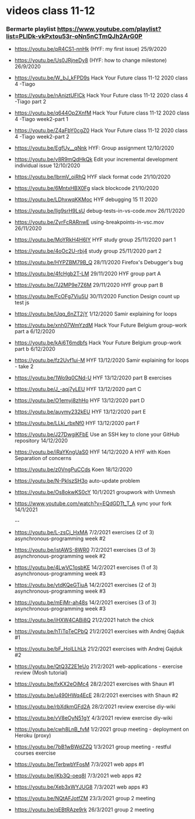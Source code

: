 # videos class 11-12

### Bermarte playlist https://www.youtube.com/playlist?list=PLlDk-vkPxtou53r-oNn5nCTmQJh2ArG0P

- https://youtu.be/pR4CS1-nnHk (HYF: my first issue) 25/9/2020
- https://youtu.be/Us0JRjneDy8 (HYF: how to change milestone) 26/9/2020
- https://youtu.be/W_bJ_kFPD9s Hack Your Future class 11-12 2020 class 4 -Tiago
- https://youtu.be/nAnjztUFICk  Hack Your Future class 11-12 2020 class 4 -Tiago part 2
- https://youtu.be/q644Op2XnfM Hack Your Future class 11-12 2020 class 4 -Tiago week2-part 1
- https://youtu.be/Z4aFbY0cgZ0 Hack Your Future class 11-12 2020 class 4 -Tiago week2-part 2
- https://youtu.be/EgfUy__qNnk HYF: Group assignment 12/10/2020
- https://youtu.be/v8R9mQdHkQk  Edit your incremental development individual issue 12/10/2020
- https://youtu.be/lbrmV_oiRhQ HYF slack format code 21/10/2020
- https://youtu.be/6MntxHBX0Fg slack blockcode  21/10/2020
- https://youtu.be/LDhxwqKKMoc HYF debugging 15 11 2020
- https://youtu.be/llg9srH9LsU  debug-tests-in-vs-code.mov 26/11/2020
- https://youtu.be/ZyrFcRARnwE  using-breakpoints-in-vsc.mov 26/11/2020
- https://youtu.be/MoYRkH4H6IY HYF study group 25/11/2020 part 1
- https://youtu.be/4oOc2U-rbj4 study group 25/11/2020 part 2
- https://youtu.be/HYPZBM79B_Q 28/11/2020 Firefox's Debugger's bug
- https://youtu.be/4fcHgb2T-LM 29/11/2020 HYF group part A
- https://youtu.be/7J2MP9e7Z6M 29/11/2020 HYF group part B
- https://youtu.be/FcOFg7Viu5U 30/11/2020 Function Design count up test js
- https://youtu.be/Uqq_6nZT2jY 1/12/2020  Samir explaining for loops
- https://youtu.be/xnh07WmYzdM Hack Your Future Belgium group-work part a 6/12/2020
- https://youtu.be/kAi6T6mdbfs Hack Your Future Belgium group-work part b 6/12/2020
- https://youtu.be/fz2Uvf1ui-M HYF 13/12/2020 Samir explaining for loops - take 2
- https://youtu.be/1Wo9q0CNd-U  HYF 13/12/2020 part B exercises
- https://youtu.be/J_-aqj7yLEU HYF 13/12/2020 part C 
- https://youtu.be/O1emyj8zhHo HYF 13/12/2020 part D
- https://youtu.be/auymy232kEU HYF 13/12/2020 part E
- https://youtu.be/LLki_rbxNf0 HYF 13/12/2020 part F
- https://youtu.be/J27DwgiKFbE Use an SSH key to clone your GitHub repository 14/12/2020
- https://youtu.be/iRaYKngUaS0 HYF 14/12/2020 A HYF with Koen  Separation of concerns
- https://youtu.be/z0VngPuCCds Koen 18/12/2020
- https://youtu.be/N-PkIszSH3o auto-update problem
- https://youtu.be/Os8okwKS0cY 10/1/2021  groupwork with Unmesh
- https://www.youtube.com/watch?v=EQdGDTt_T_A sync your fork 14/1/2021

    --    
- https://youtu.be/L-zsCj_HxMA 7/2/2021 exercises (2 of 3) asynchronous-programming week #2
- https://youtu.be/istAWS-8WR0 7/2/2021 exercises (3 of 3) asynchronous-programming week #2
- https://youtu.be/4LwVC1osbKE 14/2/2021 exercises (1 of 3) asynchronous-programming week #3
- https://youtu.be/ytdKQeGTiuA 14/2/2021 exercises (2 of 3) asynchronous-programming week #3
- https://youtu.be/mEjMr-ah48s 14/2/2021 exercises (3 of 3) asynchronous-programming week #3
- https://youtu.be/iHXW4CABi8Q 21/2/2021 hatch the chick
- https://youtu.be/hTiTpTeCPbQ 21/2/2021 exercises with Andrej Gajduk #1
- https://youtu.be/bF_HolLLhLk 21/2/2021 exercises with Andrej Gajduk #2
- https://youtu.be/QtQ3Z2E1eUo 21/2/2021 web-applications - exercise review (Mosh tutorial)
- https://youtu.be/fxKX2eOiMc4 28/2/2021 exercises with Shaun #1
- https://youtu.be/u490HWq4EcE 28/2/2021 exercises with Shaun #2
- https://youtu.be/rbXdkmGFd2A 28/2/2021 review exercise diy-wiki
- https://youtu.be/vV8eOyN51gY 4/3/2021 review exercise diy-wiki
- https://youtu.be/cwh8LnB_fvM  1/2/2021 group meeting - deployment on Heroku (proxy)
- https://youtu.be/7bB1wBWdZZQ 1/3/2021 group meeting - restful courses exercise
- https://youtu.be/TerbwbYFosM 7/3/2021 web apps #1
- https://youtu.be/jKb3Q-oeq8I 7/3/2021 web apps #2
- https://youtu.be/Xeb3xWYJUG8 7/3/2021 web apps #3
- https://youtu.be/NQtAFJotfZM 23/3/2021 group 2 meeting
- https://youtu.be/qEBtRAze9rk 26/3/2021 group 2 meeting

